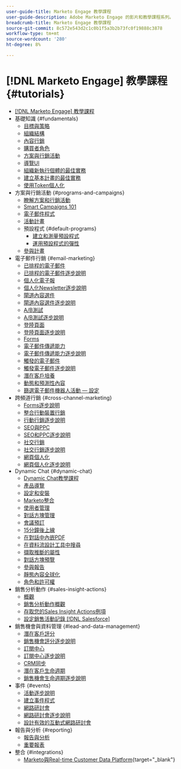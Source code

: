 ```yaml
---
user-guide-title: Marketo Engage 教學課程
user-guide-description: Adobe Marketo Engage 的影片和教學課程系列。
breadcrumb-title: Marketo Engage 教學課程
source-git-commit: 8c572e543d2c1c0b1f5a3b2b73fc0f19888c3878
workflow-type: tm+mt
source-wordcount: '280'
ht-degree: 8%

---
```



# [!DNL Marketo Engage] 教學課程 {#tutorials}

+ [[!DNL Marketo Engage] 教學課程](/help/_marketo-main/overview.md)
+ 基礎知識 {#fundamentals}
   + [目標與策略](/help/fundamentals/goals-and-strategy-learn.md)
   + [組織結構](/help/fundamentals/organizational-structure-learn.md)
   + [內容行銷](/help/fundamentals/content-marketing-learn.md)
   + [購買者角色](/help/fundamentals/buyer-personas-learn.md)
   + [方案與行銷活動](/help/fundamentals/programs-and-campaigns.md)
   + [導覽UI](/help/fundamentals/ui-navigation.md)
   + [組織新執行個體的最佳實務](/help/fundamentals/best-practices-to-organize-a-new-instance.md)
   + [建立基本計畫的最佳實務](/help/fundamentals/best-practices-for-creating-foundational-programs.md)
   + [使用Token個人化](/help/personalization/personalize-with-tokens.md)
+ 方案與行銷活動 {#programs-and-campaigns}
   + [瞭解方案和行銷活動](/help/programs/understanding-programs-and-campaigns.md)
   + [Smart Campaigns 101](/help/campaigns/smart-campaigns-101.md)
   + [電子郵件程式](/help/programs/email-programs.md)
   + [活動計畫](/help/programs/event-programs.md)
   + 預設程式 {#default-programs}
      + [建立和測量預設程式](/help/programs/create-and-measure-default-programs.md)
      + [運用預設程式的彈性](/help/programs/leverage-the-flexibility-of-default-programs.md)
   + [參與計畫](/help/programs/engagement-programs.md)
+ 電子郵件行銷 {#email-marketing}
   + [已排程的電子郵件](/help/email-marketing/scheduled-email-learn.md)
   + [已排程的電子郵件逐步說明](/help/email-marketing/scheduled-email-watch.md)
   + [個人化電子報](/help/email-marketing/personalized-newsletter-learn.md)
   + [個人化Newsletter逐步說明](/help/email-marketing/personalized-newsletter-watch.md)
   + [閘道內容選件](/help/email-marketing/gated-content-offer-learn.md)
   + [閘道內容選件逐步說明](/help/email-marketing/gated-content-offer-watch.md)
   + [A/B測試](/help/email-marketing/ab-testing-learn.md)
   + [A/B測試逐步說明](/help/email-marketing/ab-testing-watch.md)
   + [登陸頁面](/help/email-marketing/landing-pages-learn.md)
   + [登陸頁面逐步說明](/help/email-marketing/landing-pages-watch.md)
   + [Forms](/help/email-marketing/forms-learn.md)
   + [電子郵件傳遞能力](/help/email-marketing/email-deliverability-learn.md)
   + [電子郵件傳遞能力逐步說明](/help/email-marketing/email-deliverability-watch.md)
   + [觸發的電子郵件](/help/email-marketing/triggered-email-learn.md)
   + [觸發電子郵件逐步說明](/help/email-marketing/triggered-email-watch.md)
   + [潛在客戶培養](/help/email-marketing/lead-nuturing-learn.md)
   + [動態和預測性內容](/help/email-marketing/dynamic-and-predictive-content-learn.md)
   + [篩選電子郵件機器人活動 — 設定](/help/filtering-email-bot-activities/setup.md)
+ 跨頻道行銷 {#cross-channel-marketing}
   + [Forms逐步說明](/help/email-marketing/forms-watch.md)
   + [整合行動裝置行銷](/help/cross-channel-marketing/mobile-marketing-learn.md)
   + [行動行銷逐步說明](/help/cross-channel-marketing/mobile-marketing-watch.md)
   + [SEO與PPC](/help/cross-channel-marketing/seo-and-ppc-learn.md)
   + [SEO和PPC逐步說明](/help/cross-channel-marketing/seo-and-ppc-watch.md)
   + [社交行銷](/help/cross-channel-marketing/social-marketing-learn.md)
   + [社交行銷逐步說明](/help/cross-channel-marketing/social-marketing-watch.md)
   + [網頁個人化](/help/cross-channel-marketing/web-personalization-learn.md)
   + [網頁個人化逐步說明](/help/cross-channel-marketing/web-personalization-watch.md)
+ Dynamic Chat {#dynamic-chat}
   + [Dynamic Chat教學課程](/help/dynamic-chat/dynamic-chat-overview.md)
   + [產品導覽](/help/dynamic-chat/product-tour.md)
   + [設定和安裝](/help/dynamic-chat/setup.md)
   + [Marketo整合](/help/dynamic-chat/marketo-integration.md)
   + [使用者管理](/help/dynamic-chat/user-management.md)
   + [對話方塊管理](/help/dynamic-chat/dialogue-management.md)
   + [會議預訂](/help/dynamic-chat/meeting-booking.md)
   + [15分鐘後上線](/help/dynamic-chat/go-live-in-15-minutes.md)
   + [在對話中內嵌PDF](/help/dynamic-chat/document-cloud-integration.md)
   + [在資料流設計工具中搜尋](/help/dynamic-chat/search-in-stream-designer.md)
   + [擷取推斷的屬性](/help/dynamic-chat/capture-inferred-attributes.md)
   + [對話方塊預覽](/help/dynamic-chat/dialogue-preview.md)
   + [參與報告](/help/dynamic-chat/engagement-report.md)
   + [靜態內容全球化](/help/dynamic-chat/globalization-of-static-content.md)
   + [角色和許可權](/help/dynamic-chat/roles-and-permissions.md)
+ 銷售分析動作 {#sales-insight-actions}
   + [概觀](/help/sales-insight-actions/overview.md)
   + [銷售分析動作概觀](/help/sales-insight-actions/sales-insight-actions-overview.md)
   + [存取您的Sales Insight Actions例項](/help/sales-insight-actions/accessing-your-sales-insight-actions-instance.md)
   + [設定銷售活動記錄 [!DNL Salesforce]](/help/sales-insight-actions/configure-sales-activity-logging-to-salesforce.md)
+ 銷售機會與資料管理 {#lead-and-data-management}
   + [潛在客戶評分](/help/lead-and-data-management/lead-scoring-learn.md)
   + [銷售機會評分逐步說明](/help/lead-and-data-management/lead-scoring-watch.md)
   + [訂閱中心](/help/lead-and-data-management/subscription-center-learn.md)
   + [訂閱中心逐步說明](/help/lead-and-data-management/subscription-center-watch.md)
   + [CRM同步](/help/lead-and-data-management/crm-sync-learn.md)
   + [潛在客戶生命週期](/help/lead-and-data-management/lead-lifecycle-learn.md)
   + [銷售機會生命週期逐步說明](/help/lead-and-data-management/lead-lifecycle-watch.md)
+ 事件 {#events}
   + [活動逐步說明](/help/events/events-watch.md)
   + [建立事件程式](/help/events/events-learn.md)
   + [網路研討會](/help/events/webinar-learn.md)
   + [網路研討會逐步說明](/help/events/webinar-watch.md)
   + [設計有效的互動式網路研討會](/help/events/design-an-effective-interactive-webinar.md)
+ 報告與分析 {#reporting}
   + [報告與分析](/help/reporting/reporting-and-analytics.md)
   + [重要報表](/help/reporting/key-reports.md)
+ 整合 {#integrations}
   + [Marketo與Real-time Customer Data Platform](https://experienceleague.adobe.com/docs/platform-learn/tutorials/sources/ingest-data-from-marketo.html){target="_blank"}

